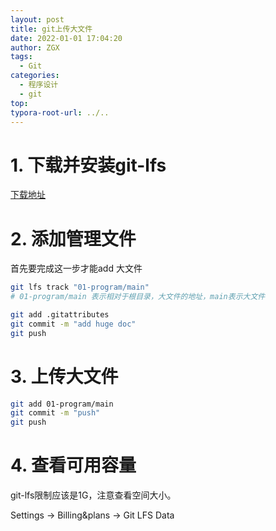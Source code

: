 ```yaml
---
layout: post
title: git上传大文件
date: 2022-01-01 17:04:20
author: ZGX
tags:
  - Git
categories:
  - 程序设计
  - git
top: 
typora-root-url: ../..
---
```


# 1. 下载并安装git-lfs
[下载地址](https://git-lfs.github.com/)

# 2. 添加管理文件

首先要完成这一步才能add 大文件

```bash
git lfs track "01-program/main"
# 01-program/main 表示相对于根目录，大文件的地址，main表示大文件

git add .gitattributes
git commit -m "add huge doc"
git push
```

# 3. 上传大文件

```bash
git add 01-program/main
git commit -m "push"
git push
```

# 4. 查看可用容量

git-lfs限制应该是1G，注意查看空间大小。

Settings -> Billing&plans -> Git LFS Data

